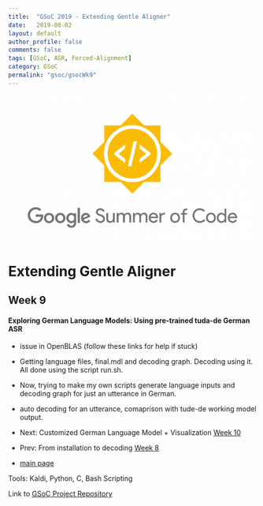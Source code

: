 ```yaml
---
title:  "GSoC 2019 - Extending Gentle Aligner"
date:   2019-08-02
layout: default
author_profile: false
comments: false
tags: [GSoC, ASR, Forced-Alignment]
category: GSoC
permalink: "gsoc/gsocWk9"
---
```


![GSoC](/icons/GSoC.png)

<h1> Extending Gentle Aligner </h1>
<h2> Week 9 </h2>
<h4> Exploring German Language Models: Using pre-trained tuda-de German ASR </h4>

* issue in OpenBLAS (follow these links for help if stuck)

* Getting language files, final.mdl and decoding graph. Decoding using it. All done using the script run.sh.

* Now, trying to make my own scripts generate language inputs and decoding graph for just an utterance in German.

* auto decoding for an utterance, comaprison with tude-de working model output.

* Next: Customized German Language Model + Visualization [Week 10](https://shreya2111.github.io/gsoc/gsocWk10)
* Prev: From installation to decoding [Week 8](https://shreya2111.github.io/gsoc/gsocWk8)
* [main page](https://shreya2111.github.io/gsoc)

Tools:
Kaldi, Python, C, Bash Scripting

Link to [GSoC Project Repository](https://github.com/shreya2111/gentle-labs)